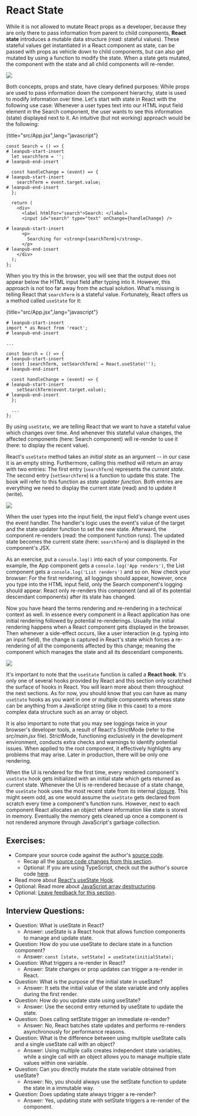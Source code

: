 # React State

While it is not allowed to mutate React props as a developer, because they are only there to pass information from parent to child components, **React state** introduces a mutable data structure (read: stateful values). These stateful values get instantiated in a React component as state, can be passed with props as vehicle down to child components, but can also get mutated by using a function to modify the state. When a state gets mutated, the component with the state and all child components will re-render.

![](images/react-state.png)

Both concepts, props and state, have cleary defined purposes: While props are used to pass information down the component hierarchy, state is used to modify information over time. Let's start with state in React with the following use case: Whenever a user types text into our HTML input field element in the Search component, the user wants to see this information (state) displayed next to it. An intuitive (but not working) approach would be the following:

{title="src/App.jsx",lang="javascript"}
~~~~~~~
const Search = () => {
# leanpub-start-insert
  let searchTerm = '';
# leanpub-end-insert

  const handleChange = (event) => {
# leanpub-start-insert
    searchTerm = event.target.value;
# leanpub-end-insert
  };

  return (
    <div>
      <label htmlFor="search">Search: </label>
      <input id="search" type="text" onChange={handleChange} />

# leanpub-start-insert
      <p>
        Searching for <strong>{searchTerm}</strong>.
      </p>
# leanpub-end-insert
    </div>
  );
};
~~~~~~~

When you try this in the browser, you will see that the output does not appear below the HTML input field after typing into it. However, this approach is not too far away from the actual solution. What's missing is telling React that `searchTerm` is a stateful value. Fortunately, React offers us a method called `useState` for it:

{title="src/App.jsx",lang="javascript"}
~~~~~~~
# leanpub-start-insert
import * as React from 'react';
# leanpub-end-insert

...

const Search = () => {
# leanpub-start-insert
  const [searchTerm, setSearchTerm] = React.useState('');
# leanpub-end-insert

  const handleChange = (event) => {
# leanpub-start-insert
    setSearchTerm(event.target.value);
# leanpub-end-insert
  };

  ...
};
~~~~~~~

By using `useState`, we are telling React that we want to have a stateful value which changes over time. And whenever this stateful value changes, the affected components (here: Search component) will re-render to use it (here: to display the recent value).

React's `useState` method takes an *initial state* as an argument -- in our case it is an empty string. Furthermore, calling this method will return an array with two entries: The first entry (`searchTerm`) represents the *current state*. The second entry (`setSearchTerm`) is a function to update this state. The book will refer to this function as *state updater function*. Both entries are everything we need to display the current state (read) and to update it (write).

![](images/react-usestate.png)

When the user types into the input field, the input field's change event uses the event handler. The handler's logic uses the event's value of the target and the state updater function to set the new state. Afterward, the component re-renders (read: the component function runs). The updated state becomes the current state (here: `searchTerm`) and is displayed in the component's JSX.

As an exercise, put a `console.log()` into each of your components. For example, the App component gets a `console.log('App renders')`, the List component gets a `console.log('List renders')` and so on. Now check your browser: For the first rendering, all loggings should appear, however, once you type into the HTML input field, only the Search component's logging should appear. React only re-renders this component (and all of its potential descendant components) after its state has changed.

Now you have heard the terms rendering and re-rendering in a technical context as well. In essence every component in a React application has one initial rendering followed by potential re-renderings. Usually the initial rendering happens when a React component gets displayed in the browser. Then whenever a side-effect occurs, like a user interaction (e.g. typing into an input field), the change is captured in React's state which forces a re-rendering of all the components affected by this change; meaning the component which manages the state and all its descendant components.

![](images/react-lifecycle.png)

It's important to note that the `useState` function is called a **React hook**. It's only one of several hooks provided by React and this section only scratched the surface of hooks in React. You will learn more about them throughout the next sections. As for now, you should know that you can have as many `useState` hooks as you want in one or multiple components whereas state can be anything from a JavaScript string (like in this case) to a more complex data structure such as an array or object.

It is also important to note that you may see loggings twice in your browser's developer tools, a result of React's StrictMode (refer to the *src/main.jsx* file). StrictMode, functioning exclusively in the development environment, conducts extra checks and warnings to identify potential issues. When applied to the root component, it effectively highlights any problems that may arise. Later in production, there will be only one rendering.

When the UI is rendered for the first time, every rendered component's `useState` hook gets initialized with an initial state which gets returned as current state. Whenever the UI is re-rendered because of a state change, the `useState` hook uses the most recent state from its internal [closure](https://www.robinwieruch.de/javascript-closure/). This might seem odd, as one would assume the `useState` gets declared from scratch every time a component's function runs. However, next to each component React allocates an object where information like state is stored in memory. Eventually the memory gets cleaned up once a component is not rendered anymore through JavaScript's garbage collection.

## Exercises:

* Compare your source code against the author's [source code](https://bit.ly/3U3B799).
  * Recap all the [source code changes from this section](https://bit.ly/3vw4M0z).
  * Optional: If you are using TypeScript, check out the author's source code [here](https://bit.ly/4bn9DSm).
* Read more about [React's useState Hook](https://www.robinwieruch.de/react-usestate-hook/).
* Optional: Read more about [JavaScript array destructuring](https://mzl.la/3ncC7WI).
* Optional: [Leave feedback for this section](https://forms.gle/ZJNbQqq3Lw3RiD4H9).

## Interview Questions:

* Question: What is useState in React?
  * Answer: useState is a React hook that allows function components to manage and update state.
* Question: How do you use useState to declare state in a function component?
  * Answer: `const [state, setState] = useState(initialState);`
* Question: What triggers a re-render in React?
  * Answer: State changes or prop updates can trigger a re-render in React.
* Question: What is the purpose of the initial state in useState?
  * Answer: It sets the initial value of the state variable and only applies during the first render.
* Question: How do you update state using useState?
  * Answer: Use the second entry returned by useState to update the state.
* Question: Does calling setState trigger an immediate re-render?
  * Answer: No, React batches state updates and performs re-renders asynchronously for performance reasons.
* Question: What is the difference between using multiple useState calls and a single useState call with an object?
  * Answer: Using multiple calls creates independent state variables, while a single call with an object allows you to manage multiple state values within one variable.
* Question: Can you directly mutate the state variable obtained from useState?
  * Answer: No, you should always use the setState function to update the state in a immutable way.
* Question: Does updating state always trigger a re-render?
  * Answer: Yes, updating state with setState triggers a re-render of the component.